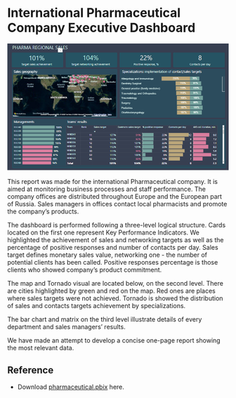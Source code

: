 # International Pharmaceutical Company Executive Dashboard

![pharmaceutical-executive-dashboard](https://raw.githubusercontent.com/PrezSeah/galleryres/main/power-bi/pharmaceutical-executive-dashboard/images/pharmaceutical.PNG)

This report was made for the international Pharmaceutical company. It is aimed at monitoring business processes and staff performance. The company offices are distributed throughout Europe and the European part of Russia. Sales managers in offices contact local pharmacists and promote the company’s products.

 

The dashboard is performed following a three-level logical structure. Cards located on the first one represent Key Performance Indicators. We highlighted the achievement of sales and networking targets as well as the percentage of positive responses and number of contacts per day. Sales target defines monetary sales value, networking one - the number of potential clients has been called. Positive responses percentage is those clients who showed company’s product commitment. 

 
The map and Tornado visual are located below, on the second level. There are cities highlighted by green and red on the map. Red ones are places where sales targets were not achieved. Tornado is showed the distribution of sales and contacts targets achievement by specializations. 

 
The bar chart and matrix on the third level illustrate details of every department and sales managers’ results. 

 
We have made an attempt to develop a concise one-page report showing the most relevant data. 

## Reference
- Download [pharmaceutical.pbix](https://raw.githubusercontent.com/PrezSeah/galleryres/main/power-bi/pharmaceutical-executive-dashboard/attachments/pharmaceutical.pbix?raw=true) here.

